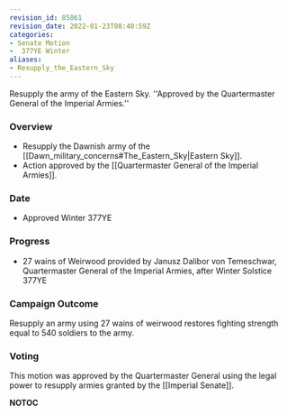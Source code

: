 ```yaml
---
revision_id: 85861
revision_date: 2022-01-23T08:40:59Z
categories:
- Senate Motion
-  377YE Winter
aliases:
- Resupply_the_Eastern_Sky
---
```


Resupply the army of the Eastern Sky.
''Approved by the Quartermaster General of the Imperial Armies.''

### Overview
* Resupply the Dawnish army of the [[Dawn_military_concerns#The_Eastern_Sky|Eastern Sky]].
* Action approved by the [[Quartermaster General of the Imperial Armies]].

### Date
* Approved Winter 377YE

### Progress
* 27 wains of Weirwood provided by Janusz Dalibor von Temeschwar, Quartermaster General of the Imperial Armies, after Winter Solstice 377YE

### Campaign Outcome
Resupply an army using 27 wains of weirwood restores fighting strength equal to 540 soldiers to the army.

### Voting
This motion was approved by the Quartermaster General using the legal power to resupply armies granted by the [[Imperial Senate]].



__NOTOC__